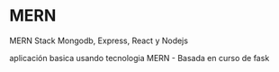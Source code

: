 # MERN
MERN Stack  Mongodb, Express, React y Nodejs

aplicación basica usando tecnologia MERN - Basada en curso de fask
